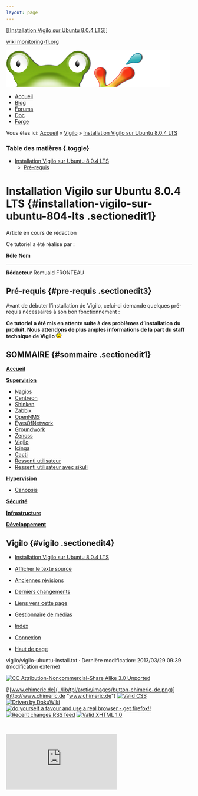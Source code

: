```yaml
---
layout: page
---
```


[[[Installation Vigilo sur Ubuntu 8.0.4
LTS](vigilo-ubuntu-install@do=backlink.html)]]

[wiki monitoring-fr.org](../start.html "[ALT+H]")

![Logo Monitoring](../lib/tpl/arctic/images/logo_monitoring.png)

-   [Accueil](../index.html "Cliquez pour revenir |  l'accueil")
-   [Blog](http://www.monitoring-fr.org "Blog & News")
-   [Forums](http://forums.monitoring-fr.org "Forums")
-   [Doc](http://doc.monitoring-fr.org "Doc")
-   [Forge](https://github.com/monitoring-fr "Forge")

Vous êtes ici: [Accueil](../start.html "start") »
[Vigilo](start.html "vigilo:start") » [Installation Vigilo sur Ubuntu
8.0.4 LTS](vigilo-ubuntu-install.html "vigilo:vigilo-ubuntu-install")

### Table des matières {.toggle}

-   [Installation Vigilo sur Ubuntu 8.0.4
    LTS](vigilo-ubuntu-install.html#installation-vigilo-sur-ubuntu-804-lts)
    -   [Pré-requis](vigilo-ubuntu-install.html#pre-requis)

Installation Vigilo sur Ubuntu 8.0.4 LTS {#installation-vigilo-sur-ubuntu-804-lts .sectionedit1}
========================================

Article en cours de rédaction

Ce tutoriel a été réalisé par :

  **Rôle**        **Nom**
  --------------- ------------------
  **Rédacteur**   Romuald FRONTEAU

Pré-requis {#pre-requis .sectionedit3}
----------

Avant de débuter l’installation de Vigilo, celui-ci demande quelques
pré-requis nécessaires à son bon fonctionnement :

**Ce tutoriel a été mis en attente suite à des problèmes d’installation
du produit. Nous attendons de plus amples informations de la part du
staff technique de Vigilo ![;-)](../lib/images/smileys/icon_wink.gif)**

SOMMAIRE {#sommaire .sectionedit1}
--------

**[Accueil](../start.html "start")**

**[Supervision](../supervision/start.html "supervision:start")**

-   [Nagios](../nagios/start.html "nagios:start")
-   [Centreon](../centreon/start.html "centreon:start")
-   [Shinken](../shinken/start.html "shinken:start")
-   [Zabbix](../zabbix/start.html "zabbix:start")
-   [OpenNMS](../opennms/start.html "opennms:start")
-   [EyesOfNetwork](../eyesofnetwork/start.html "eyesofnetwork:start")
-   [Groundwork](../groundwork/start.html "groundwork:start")
-   [Zenoss](../zenoss/start.html "zenoss:start")
-   [Vigilo](start.html "vigilo:start")
-   [Icinga](../icinga/start.html "icinga:start")
-   [Cacti](../cacti/start.html "cacti:start")
-   [Ressenti
    utilisateur](../supervision/eue/start.html "supervision:eue:start")
-   [Ressenti utilisateur avec
    sikuli](../sikuli/eue/start.html "sikuli:eue:start")

**[Hypervision](../hypervision/start.html "hypervision:start")**

-   [Canopsis](../canopsis/start.html "canopsis:start")

**[Sécurité](../securite/start.html "securite:start")**

**[Infrastructure](../infra/start.html "infra:start")**

**[Développement](../dev/start.html "dev:start")**

Vigilo {#vigilo .sectionedit4}
------

-   [Installation Vigilo sur Ubuntu 8.0.4
    LTS](vigilo-ubuntu-install.html "vigilo:vigilo-ubuntu-install")

-   [Afficher le texte
    source](vigilo-ubuntu-install@do=edit&rev=0.html "Afficher le texte source [V]")
-   [Anciennes
    révisions](vigilo-ubuntu-install@do=revisions.html "Anciennes révisions [O]")
-   [Derniers
    changements](vigilo-ubuntu-install@do=recent.html "Derniers changements [R]")
-   [Liens vers cette
    page](vigilo-ubuntu-install@do=backlink.html "Liens vers cette page")
-   [Gestionnaire de
    médias](vigilo-ubuntu-install@do=media.html "Gestionnaire de médias")
-   [Index](vigilo-ubuntu-install@do=index.html "Index [X]")
-   [Connexion](vigilo-ubuntu-install@do=login&sectok=6bca6bdf16f8880de3d6d3649db89a26.html "Connexion")
-   [Haut de
    page](vigilo-ubuntu-install.html#dokuwiki__top "Haut de page [T]")

vigilo/vigilo-ubuntu-install.txt · Dernière modification: 2013/03/29
09:39 (modification externe)

[![CC Attribution-Noncommercial-Share Alike 3.0
Unported](../lib/images/license/button/cc-by-nc-sa.png)](http://creativecommons.org/licenses/by-nc-sa/3.0/)

[![www.chimeric.de](../lib/tpl/arctic/images/button-chimeric-de.png)](http://www.chimeric.de "www.chimeric.de")
[![Valid
CSS](../lib/tpl/arctic/images/button-css.png)](http://jigsaw.w3.org/css-validator/check/referer "Valid CSS")
[![Driven by
DokuWiki](../lib/tpl/arctic/images/button-dw.png)](http://wiki.splitbrain.org/wiki:dokuwiki "Driven by DokuWiki")
[![do yourself a favour and use a real browser - get
firefox!!](../lib/tpl/arctic/images/button-firefox.png)](http://www.firefox-browser.de "do yourself a favour and use a real browser - get firefox")
[![Recent changes RSS
feed](../lib/tpl/arctic/images/button-rss.png)](../feed.php "Recent changes RSS feed")
[![Valid XHTML
1.0](../lib/tpl/arctic/images/button-xhtml.png)](http://validator.w3.org/check/referer "Valid XHTML 1.0")

![](../lib/exe/indexer.php@id=vigilo%253Avigilo-ubuntu-install&1424859533)

![](http://analytics.monitoring-fr.org/piwik.php?idsite=2)
